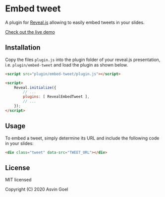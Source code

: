 # Embed tweet

A plugin for [Reveal.js](https://github.com/hakimel/reveal.js) allowing to easily embed tweets in your slides.

[Check out the live demo](https://rajgoel.github.io/reveal.js-demos/embed-tweet-demo.html)

## Installation

Copy the files ```plugin.js``` into the plugin folder of your reveal.js presentation, i.e. ```plugin/embed-tweet``` and load the plugin as shown below.

```html
<script src="plugin/embed-tweet/plugin.js"></script>

<script>
    Reveal.initialize({
        // ...
        plugins: [ RevealEmbedTweet ],
        // ...
    });
</script>
```

## Usage

To embed a tweet, simply determine its URL and include the following code in your slides:

```html
<div class="tweet" data-src="TWEET_URL"></div>
```

## License

MIT licensed

Copyright (C) 2020 Asvin Goel
